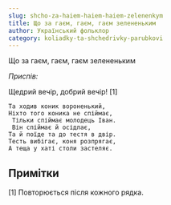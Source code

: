 ```yaml
---
slug: shcho-za-haiem-haiem-haiem-zelenenkym
title: Що за гаєм, гаєм, гаєм зелененьким
author: Український фольклор
category: koliadky-ta-shchedrivky-parubkovi
---
```

Що за гаєм, гаєм, гаєм зелененьким

*Приспів:*

Щедрий вечір, добрий вечір! [1]

```
Та ходив коник вороненький, 
Ніхто того коника не спіймає,
 Тільки спіймає молодець Іван.
 Він спіймає й осідлає, 
Та й поїде та до тестя в двір. 
Тесть вибігає, коня розпрягає, 
А теща у хаті столи застеляє.
```

## Примітки

[1] Повторюється після кожного рядка.
